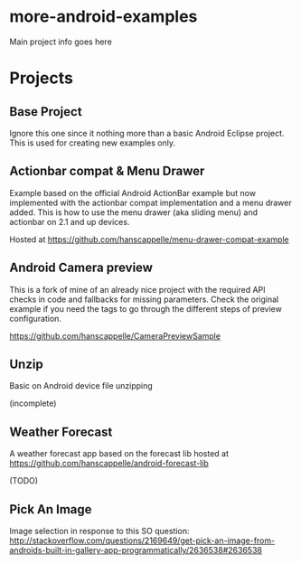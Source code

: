 # more-android-examples

Main project info goes here

# Projects

## Base Project

Ignore this one since it nothing more than a basic Android Eclipse project. This is used for creating new examples only. 

## Actionbar compat & Menu Drawer

Example based on the official Android ActionBar example but now implemented with the actionbar compat implementation and a menu drawer added. This is how to use the menu drawer (aka sliding menu) and actionbar on 2.1 and up devices.

Hosted at https://github.com/hanscappelle/menu-drawer-compat-example

## Android Camera preview 

This is a fork of mine of an already nice project with the required API checks in code and fallbacks for missing parameters. Check the original example if you need the tags to go through the different steps of preview configuration. 

https://github.com/hanscappelle/CameraPreviewSample

## Unzip

Basic on Android device file unzipping

(incomplete)

## Weather Forecast

A weather forecast app based on the forecast lib hosted at https://github.com/hanscappelle/android-forecast-lib

(TODO)

## Pick An Image

Image selection in response to this SO question: http://stackoverflow.com/questions/2169649/get-pick-an-image-from-androids-built-in-gallery-app-programmatically/2636538#2636538



